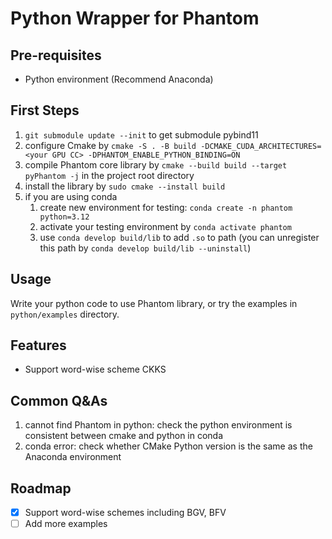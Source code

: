 # Python Wrapper for Phantom

## Pre-requisites

- Python environment (Recommend Anaconda)

## First Steps

1. `git submodule update --init` to get submodule pybind11
2. configure Cmake by `cmake -S . -B build -DCMAKE_CUDA_ARCHITECTURES=<your GPU CC> -DPHANTOM_ENABLE_PYTHON_BINDING=ON`
3. compile Phantom core library by `cmake --build build --target pyPhantom -j` in the project root directory
4. install the library by `sudo cmake --install build`
5. if you are using conda
   1. create new environment for testing: `conda create -n phantom python=3.12`
   2. activate your testing environment by `conda activate phantom`
   3. use `conda develop build/lib` to add `.so` to path (you can unregister this path by `conda develop build/lib --uninstall`)

## Usage

Write your python code to use Phantom library, or try the examples in `python/examples` directory.

## Features

- Support word-wise scheme CKKS

## Common Q&As

1. cannot find Phantom in python: check the python environment is consistent between cmake and python in conda
2. conda error: check whether CMake Python version is the same as the Anaconda environment
## Roadmap

- [x] Support word-wise schemes including BGV, BFV
- [ ] Add more examples
